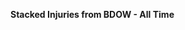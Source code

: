 
<span><span><p dir="auto"><strong>Stacked Injuries from BDOW - All Time</strong></p></span></span><canvas height="0" width="0" style="display: block; box-sizing: border-box; height: 0px; width: 0px;"></canvas>

